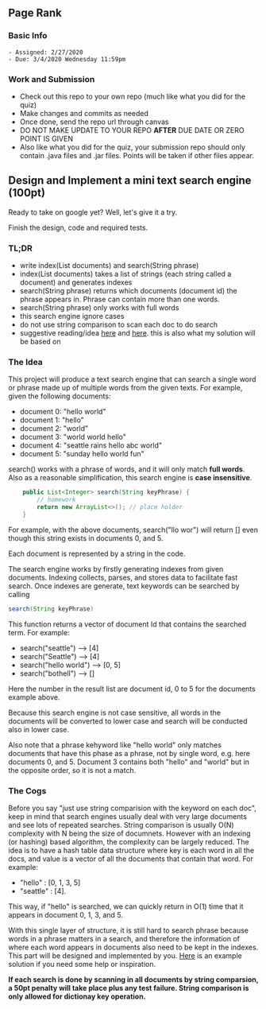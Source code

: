 ## Page Rank

### Basic Info

    - Assigned: 2/27/2020
    - Due: 3/4/2020 Wednesday 11:59pm

### Work and Submission 

- Check out this repo to your own repo (much like what you did for the quiz)
- Make changes and commits as needed
- Once done, send the repo url through canvas
- DO NOT MAKE UPDATE TO YOUR REPO **AFTER** DUE DATE OR ZERO POINT IS GIVEN
- Also like what you did for the quiz, your submission repo should only contain .java files and .jar files. Points will be taken if other files appear.

## Design and Implement a mini text search engine (100pt)

Ready to take on google yet? Well, let's give it a try.

Finish the design, code and required tests.

### TL;DR

- write index(List<String> documents) and search(String phrase)
- index(List<String> documents) takes a list of strings (each string called a document) and generates indexes
- search(String phrase) returns which documents (document id) the phrase appears in. Phrase can contain more than one words.
- search(String phrase) only works with full words
- this search engine ignore cases
- do not use string comparison to scan each doc to do search
- suggestive reading/idea [here](http://www.ardendertat.com/2011/05/30/how-to-implement-a-search-engine-part-1-create-index/) and [here](http://www.ardendertat.com/2011/05/31/how-to-implement-a-search-engine-part-2-query-index/). this is also what my solution will be based on

### The Idea

This project will produce a text search engine that can search a single word or phrase made up of multiple words from the given texts. For example, given the following documents:

 - document 0: "hello world"
 - document 1: "hello"
 - document 2: "world"
 - document 3: "world world hello"
 - document 4: "seattle rains hello abc world"
 - document 5: "sunday hello world fun"

search() works with a phrase of words, and it will only match **full words**. Also as a reasonable simplification, this search engine is **case insensitive**.

```java
    public List<Integer> search(String keyPhrase) {
        // homework
        return new ArrayList<>(); // place holder
    }
````

For example, with the above documents, search("llo wor") will return [] even though this string exists in documents 0, and 5.

Each document is represented by a string in the code. 

The search engine works by firstly generating indexes from given documents. Indexing collects, parses, and stores data to facilitate fast search. Once indexes are generate, text keywords can be searched by calling 

```java
search(String keyPhrase)
```

This function returns a vector of document Id that contains the searched term. For example:

- search("seattle") --> \[4\]
- search("Seattle") --> \[4\]
- search("hello world") --> \[0, 5\]
- search("bothell") --> \[\]

Here the number in the result list are document id, 0 to 5 for the documents example above. 

Because this search engine is not case sensitive, all words in the documents will be converted to lower case and search will be conducted also in lower case. 

Also note that a phrase kehyword like "hello world" only matches documents that have this phase as a phrase, not by single word, e.g. here documents 0, and 5. Document 3 contains both "hello" and "world" but in the opposite order, so it is not a match. 

### The Cogs

Before you say "just use string comparision with the keyword on each doc", keep in mind that search engines usually deal with very large documents and see lots of repeated searches. String comparison is usually O(N) complexity with N being the size of documnets. However with an indexing (or hashing) based algorithm, the complexity can be largely reduced. The idea is to have a hash table data structure where key is each word in all the docs, and value is a vector of all the documents that contain that word. For example:

- "hello" : \[0, 1, 3, 5\]
- "seattle" : \[4\].

This way, if "hello" is searched, we can quickly return in O(1) time that it appears in document 0, 1, 3, and 5.

With this single layer of structure, it is still hard to search phrase because words in a phrase matters in a search, and therefore the information of where each word appears in documents also need to be kept in the indexes. This part will be designed and implemented by you. [Here](http://www.ardendertat.com/2011/05/30/how-to-implement-a-search-engine-part-1-create-index/) is an example solution if you need some help or inspiration. 

**If each search is done by scanning in all documents by string comparsion, a 50pt penalty will take place plus any test failure. String comparison is only allowed for dictionay key operation.**
